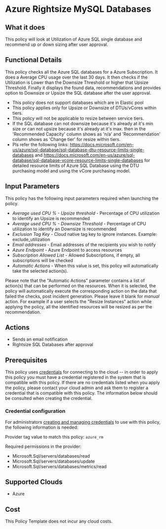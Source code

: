 # Azure Rightsize MySQL Databases

## What it does

This policy will look at Utilization of Azure SQL single database and recommend up or down sizing after user approval.

## Functional Details

This policy checks all the Azure SQL databases for a Azure Subscription. It does a Average CPU usage over the last 30 days. It then checks if the Utilization is Lower than the Downsize Threshold or higher that Upsize Threshold. Finally it displays the found data, recommendations and provides option to Downsize or Upsize the SQL database after the user approval.

- This policy does not support databases which are in Elastic pool
- This policy applies only for Upsize or Downsize of DTUs/vCores within tiers.
- This policy will not be applicable to resize between service tiers.
- If the SQL database can not downsize because it's already at it's min size or can not upsize because it's already at it's max. then in the 'Recommended Capacity' column shows as 'n/a' and 'Recommendation' column shows as 'Change tier' for resize within tiers.
- Pls refer the following links: <https://docs.microsoft.com/en-us/azure/sql-database/sql-database-dtu-resource-limits-single-databases> and <https://docs.microsoft.com/en-us/azure/sql-database/sql-database-vcore-resource-limits-single-databases> for detailed resource limits of Azure SQL Database using the DTU purchasing model and using the vCore purchasing model.

## Input Parameters

This policy has the following input parameters required when launching the policy.

- *Average used CPU % - Upsize threshold* - Percentage of CPU utilization to identify an Upsize is recommended
- *Average used CPU % - Downsize Threshold* - Percentage of CPU utilization to identify an Downsize is recommended
- *Exclusion Tag Key* - Cloud native tag key to ignore instances. Example: exclude_utilization
- *Email addresses* - Email addresses of the recipients you wish to notify
- *Azure Endpoint* - Azure Endpoint to access resources
- *Subscription Allowed List* - Allowed Subscriptions, if empty, all subscriptions will be checked
- *Automatic Actions* - When this value is set, this policy will automatically take the selected action(s).

Please note that the "Automatic Actions" parameter contains a list of action(s) that can be performed on the resources. When it is selected, the policy will automatically execute the corresponding action on the data that failed the checks, post incident generation. Please leave it blank for *manual* action.
For example if a user selects the "Resize Instances" action while applying the policy, all the identified resources will be resized as per the recommendation.

## Actions

- Sends an email notification
- Rightsize SQL Databases after approval

## Prerequisites

This policy uses [credentials](https://docs.flexera.com/flexera/EN/Automation/ManagingCredentialsExternal.htm) for connecting to the cloud -- in order to apply this policy you must have a credential registered in the system that is compatible with this policy. If there are no credentials listed when you apply the policy, please contact your cloud admin and ask them to register a credential that is compatible with this policy. The information below should be consulted when creating the credential.

### Credential configuration

For administrators [creating and managing credentials](https://docs.flexera.com/flexera/EN/Automation/ManagingCredentialsExternal.htm) to use with this policy, the following information is needed:

Provider tag value to match this policy: `azure_rm`

Required permissions in the provider:

- Microsoft.Sql/servers/databases/read
- Microsoft.Sql/servers/databases/update
- Microsoft.Sql/servers/databases/metrics/read

## Supported Clouds

- Azure

## Cost

This Policy Template does not incur any cloud costs.
